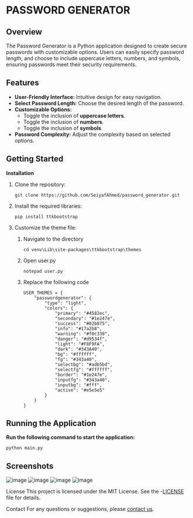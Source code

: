 # PASSWORD GENERATOR
## Overview
The Password Generator is a Python application designed to create secure passwords with customizable options. Users can easily specify password length, and choose to include uppercase letters, numbers, and symbols, ensuring passwords meet their security requirements.

## Features
* **User-Friendly Interface:** Intuitive design for easy navigation.
* **Select Password Length:** Choose the desired length of the password.
* **Customizable Options:**
    * Toggle the inclusion of **uppercase letters**.
    * Toggle the inclusion of **numbers**.
    * Toggle the inclusion of **symbols**.
* **Password Complexity:** Adjust the complexity based on selected options. 

## Getting Started

**Installation**

1. Clone the repository:
    ```
    git clone https://github.com/SeiyafAhmed/password_generator.git
    ```

2. Install the required libraries:
    ```
    pip install ttkbootstrap
    ```
3. Customize the theme file:
     1. Navigate to the directory
        
        ```
        cd venv\Lib\site-packages\ttkbootstrap\themes
        ```
     2. Open user.py
        ```
        notepad user.py
        ```
     3. Replace the following code
        ```
        USER_THEMES = {
            "passwordgenerator": {
                "type": "light",
                "colors": {
                    "primary": "#4582ec",
                    "secondary": "#1e247e",
                    "success": "#02b875",
                    "info": "#17a2b8",
                    "warning": "#f0c330",
                    "danger": "#d9534f",
                    "light": "#F8F9FA",
                    "dark": "#343A40",
                    "bg": "#ffffff",
                    "fg": "#343a40",
                    "selectbg": "#adb5bd",
                    "selectfg": "#ffffff",
                    "border": "#1e247e",
                    "inputfg": "#343a40",
                    "inputbg": "#fff",
                    "active": "#e5e5e5"
                }
            }
        }
        ```

## Running the Application
**Run the following command to start the application:**
```
python main.py
```


## Screenshots
![image](https://github.com/user-attachments/assets/0a66859e-225f-4c23-bcd6-4a3937a213dd)
![image](https://github.com/user-attachments/assets/7061c3ba-26e3-4705-9d68-127d44630ea8)
![image](https://github.com/user-attachments/assets/7e320395-d364-4414-905a-24b7bebb8478)
![image](https://github.com/user-attachments/assets/19d714f7-e3a0-4826-b34d-2a2fcb446ba3)


License
This project is licensed under the MIT License. See the -[LICENSE](https://github.com/SeiyafAhmed/CODSOFT_Task3/blob/main/LICENSE) file for details. 

Contact
For any questions or suggestions, please [contact us](mailto:seiyafahmed.ofc@gmail.com).
